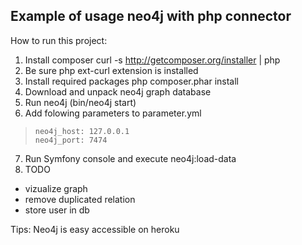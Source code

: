 Example of usage neo4j with php connector
-------------------------------

How to run this project:

1. Install composer
curl -s http://getcomposer.org/installer | php
2. Be sure php ext-curl extension is installed
3. Install required packages php composer.phar install
4. Download and unpack neo4j graph database
5. Run neo4j (bin/neo4j start)
6. Add folowing parameters to parameter.yml
>     neo4j_host: 127.0.0.1
>     neo4j_port: 7474
7. Run Symfony console and execute neo4j:load-data
8. TODO
- vizualize graph
- remove duplicated relation
- store user in db



Tips:
Neo4j is easy accessible on heroku